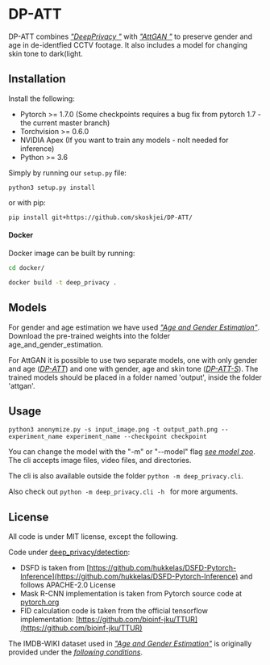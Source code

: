 # DP-ATT

DP-ATT combines [*"DeepPrivacy
"*](https://github.com/hukkelas/DeepPrivacy)  with [*"AttGAN
"*](https://github.com/elvisyjlin/AttGAN-PyTorch) to preserve gender and age in de-identfied CCTV footage. It also includes a model for changing skin tone to dark(light.


## Installation
Install the following: 
- Pytorch  >= 1.7.0 (Some checkpoints requires a bug fix from pytorch 1.7 - the current master branch)
- Torchvision >= 0.6.0
- NVIDIA Apex (If you want to train any models - nolt needed for inference)
- Python >= 3.6

Simply by running our `setup.py` file:

```
python3 setup.py install
```
or with pip:
```
pip install git+https://github.com/skoskjei/DP-ATT/
```

#### Docker

Docker image can be built by running:
```bash
cd docker/

docker build -t deep_privacy . 
```
## Models

For gender and age estimation we have used [*"Age and Gender Estimation"*](https://github.com/yu4u/age-gender-estimation). 
Download the pre-trained weights into the folder age_and_gender_estimation.

For AttGAN it is possible to use two separate models, one with only gender and age ([*DP-ATT*](https://drive.google.com/file/d/12EgVJlQ-btiMRWkPdqXHbAdSf9Tr8bFl/view)) and one with gender, age and skin tone ([*DP-ATT-S*](https://drive.google.com/file/d/1kVwggjaS6FdOg8hBgMkg9m7hbz86UwrW/view)). 
The trained models should be placed in a folder named 'output', inside the folder 'attgan'.

## Usage
```
python3 anonymize.py -s input_image.png -t output_path.png --experiment_name experiment_name --checkpoint checkpoint
```
You can change the model with the "-m" or "--model" flag [*see model zoo*](https://github.com/hukkelas/DeepPrivacy).
The cli accepts image files, video files, and directories.

The cli is also available outside the folder `python -m deep_privacy.cli`.

Also check out `python -m deep_privacy.cli -h ` for more arguments.

## License 

All code is under MIT license, except the following. 

Code under [deep_privacy/detection](deep_privacy/detection):
- DSFD is taken from [https://github.com/hukkelas/DSFD-Pytorch-Inference](https://github.com/hukkelas/DSFD-Pytorch-Inference) and follows APACHE-2.0 License
- Mask R-CNN implementation is taken from Pytorch source code at [pytorch.org](https://pytorch.org/docs/master/torchvision/models.html#object-detection-instance-segmentation-and-person-keypoint-detection)
- FID calculation code is taken from the official tensorflow implementation: [https://github.com/bioinf-jku/TTUR](https://github.com/bioinf-jku/TTUR)

The IMDB-WIKI dataset used in [*"Age and Gender Estimation"*](https://github.com/yu4u/age-gender-estimation) is originally provided under the [*following conditions*](https://data.vision.ee.ethz.ch/cvl/rrothe/imdb-wiki/).




